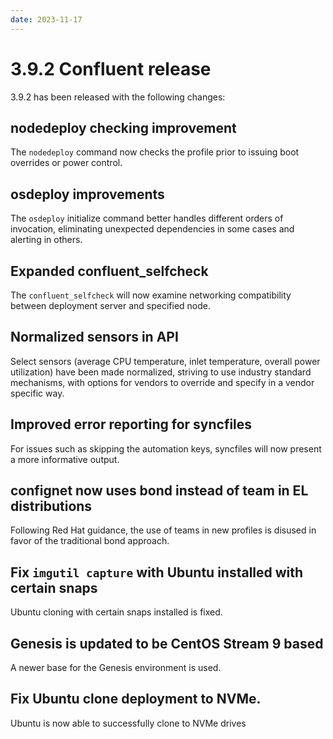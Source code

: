 ```yaml
---
date: 2023-11-17
---
```


# 3.9.2 Confluent release

3.9.2 has been released with the following changes:
<!-- more -->

## nodedeploy checking improvement

The `nodedeploy` command now checks the profile prior to issuing boot overrides or power control.

## osdeploy improvements

The `osdeploy` initialize command better handles different orders of invocation, eliminating unexpected
dependencies in some cases and alerting in others.

## Expanded confluent_selfcheck

The `confluent_selfcheck` will now examine networking compatibility between deployment server and specified node.

## Normalized sensors in API

Select sensors (average CPU temperature, inlet temperature, overall power utilization) have been made normalized,
striving to use industry standard mechanisms, with options for vendors to override and specify in a vendor specific way.

## Improved error reporting for syncfiles

For issues such as skipping the automation keys, syncfiles will now present a more
informative output.

## confignet now uses bond instead of team in EL distributions

Following Red Hat guidance, the use of teams in new profiles is disused in favor of the traditional bond approach.

## Fix `imgutil capture` with Ubuntu installed with certain snaps

Ubuntu cloning with certain snaps installed is fixed.

## Genesis is updated to be CentOS Stream 9 based

A newer base for the Genesis environment is used.

## Fix Ubuntu clone deployment to NVMe.

Ubuntu is now able to successfully clone to NVMe drives


